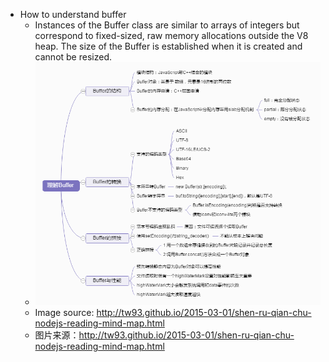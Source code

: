 - How to understand buffer
  - Instances of the Buffer class are similar to arrays of integers but correspond to fixed-sized, raw memory allocations outside the V8 heap. The size of the Buffer is established when it is created and cannot be resized.
  - <img src="images/20160404_0.png"/>
  - Image source: http://tw93.github.io/2015-03-01/shen-ru-qian-chu-nodejs-reading-mind-map.html
  - 图片来源：http://tw93.github.io/2015-03-01/shen-ru-qian-chu-nodejs-reading-mind-map.html


